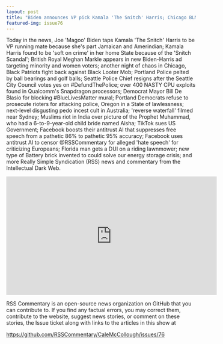 ```yaml
---
layout: post
title: "Biden announces VP pick Kamala 'The Snitch' Harris; Chicago BLM demand looters be freed"
featured-img: issue76
---
```


Today in the news, Joe 'Magoo' Biden taps Kamala 'The Snitch' Harris to be VP running mate because she's part Jamaican and Amerindian; Kamala Harris found to be 'soft on crime' in her home State because of the 'Snitch Scandal'; British Royal Meghan Markle appears in new Biden-Harris ad targeting minority and women voters; another night of chaos in Chicago, Black Patriots fight back against Black Looter Mob; Portland Police pelted by ball bearings and golf balls; Seattle Police Chief resigns after the Seattle City Council votes yes on #DefundThePolice; over 400 NASTY CPU exploits found in Qualcomm's Snapdragon processors; Democrat Mayor Bill De Blasio for blocking #BlueLivesMatter mural; Portland Democrats refuse to prosecute rioters for attacking police, Oregon in a State of lawlessness; next-level disgusting pedo incest cult in Australia; 'reverse waterfall' filmed near Sydney; Muslims riot in India over picture of the Prophet Muhammad, who had a 6-to-9-year-old child bride named Aisha; TikTok sues US Government; Facebook boosts their antitrust AI that suppresses free speech from a pathetic 86% to pathetic 95% accuracy; Facebook uses antitrust AI to censor @RSSCommentary for alleged 'hate speech' for criticizing Europeans; Florida man gets a DUI on a riding lawnmower; new type of Battery brick invented to could solve our energy storage crisis; and more Really Simple Syndication (RSS) news and commentary from the Intellectual Dark Web.

<iframe width="560" height="315" src="https://www.youtube.com/embed/dTjvfvdp2nI
" frameborder="0" allow="accelerometer; autoplay; encrypted-media; gyroscope; picture-in-picture" allowfullscreen></iframe>

RSS Commentary is an open-source news organization on GitHub that you can contribute to. If you find any factual errors, you may correct them, contribute to the website, suggest news stories, or comment on these stories, the Issue ticket along with links to the articles in this show at 

<https://github.com/RSSCommentary/CaleMcCollough/issues/76>
